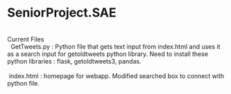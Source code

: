 # SeniorProject.SAE
<br/>
Current Files <br/>
 &nbsp; GetTweets.py : Python file that gets text input from index.html and uses it as a search input for getoldtweets python library. Need to install these python libraries : flask, getoldtweets3, pandas. 
 <br/>
 <br/>
&nbsp;index.html : homepage for webapp. Modified searched box to connect with python file. 

